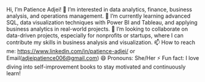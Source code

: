 Hi, I’m Patience Adjei!
👀 I’m interested in data analytics, finance, business analysis, and operations management.
🌱 I’m currently learning advanced SQL, data visualization techniques with Power BI and Tableau, and applying business analytics in real-world projects.
💞️ I’m looking to collaborate on data-driven projects, especially for nonprofits or startups, where I can contribute my skills in business analysis and visualization.
📫 How to reach me: https://www.linkedin.com/in/patience-adjei/ or Email(adjeipatience006@gmail.com)
😄 Pronouns: She/Her
⚡ Fun fact: I love diving into self-improvement books to stay motivated and continuously learn!

<!---
PatienceAdjei/PatienceAdjei is a ✨ special ✨ repository because its `README.md` (this file) appears on your GitHub profile.
You can click the Preview link to take a look at your changes.
--->
